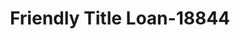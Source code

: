 ---
f_zip-code: 39532
f_state-code: MS
title: Friendly Title Loan-18844
f_phone: 228-392-6660
f_city-only: Biloxi
f_address: 920 Cedar Lake Rd Biloxi
f_location-unique-id: '18844'
slug: friendly-title-loan-18844
updated-on: '2024-05-30T13:46:58.046Z'
created-on: '2024-05-30T13:36:59.803Z'
published-on: '2024-05-30T13:54:32.469Z'
f_city-state: cms/city/biloxi-ms.md
f_company: cms/company/friendly-title-loan.md
f_state: cms/state/mississippi.md
layout: '[payday-loan].html'
tags: payday-loan
---